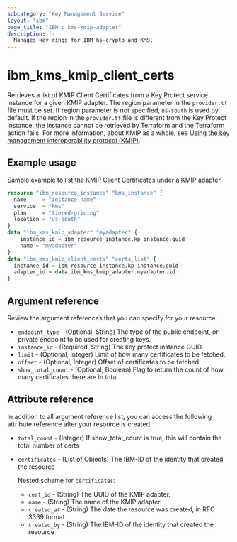 ```yaml
---
subcategory: "Key Management Service"
layout: "ibm"
page_title: "IBM : kms-kmip-adapter"
description: |-
  Manages key rings for IBM hs-crypto and KMS.
---
```


# ibm_kms_kmip_client_certs
Retrieves a list of KMIP Client Certificates from a Key Protect service instance for a given KMIP adapter. The region parameter in the `provider.tf` file must be set. If region parameter is not specified, `us-south` is used by default. If the region in the `provider.tf` file is different from the Key Protect instance, the instance cannot be retrieved by  Terraform and the  Terraform action fails.
For more information, about KMIP as a whole, see [Using the key management interoperability protocol (KMIP)](https://cloud.ibm.com/docs/key-protect?topic=key-protect-kmip&interface=ui).


## Example usage 
Sample example to list the KMIP Client Certificates under a KMIP adapter.

```terraform
resource "ibm_resource_instance" "kms_instance" {
  name     = "instance-name"
  service  = "kms"
  plan     = "tiered-pricing"
  location = "us-south"
}
data "ibm_kms_kmip_adapter" "myadapter" {
    instance_id = ibm_resource_instance.kp_instance.guid
    name = "myadapter"
}
data "ibm_kms_kmip_client_certs" "certs_list" {
  instance_id = ibm_resource_instance.kp_instance.guid
  adapter_id = data.ibm_kms_kmip_adapter.myadapter.id
}
```

## Argument reference
Review the argument references that you can specify for your resource. 

- `endpoint_type` - (Optional, String) The type of the public endpoint, or private endpoint to be used for creating keys.
- `instance_id` - (Required, String) The key protect instance GUID.
- `limit` - (Optional, Integer) Limit of how many certificates to be fetched.
- `offset` - (Optional, Integer) Offset of certificates to be fetched.
- `show_total_count` - (Optional, Boolean) Flag to return the count of how many certificates there are in total.

## Attribute reference
In addition to all argument reference list, you can access the following attribute reference after your resource is created.

- `total_count` - (Integer) If show_total_count is true, this will contain the total number of certs
- `certificates` - (List of Objects) The IBM-ID of the identity that created the resource

    Nested scheme for `certificates`:
    - `cert_id` - (String) The UUID of the KMIP adapter.
    - `name` - (String) The name of the KMIP adapter.
    - `created_at` - (String) The date the resource was created, in RFC 3339 format
    - `created_by` - (String) The IBM-ID of the identity that created the resource
